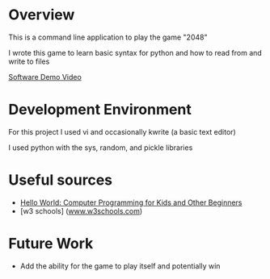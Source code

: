 # Overview


This is a command line application to play the game "2048"

I wrote this game to learn basic syntax for python and how to read from and write to files


[Software Demo Video](https://youtu.be/eTHfzSXtlsY)

# Development Environment

For this project I used vi and occasionally kwrite (a basic text editor)

I used python with the sys, random, and pickle libraries

# Useful sources

* [Hello World: Computer Programming for Kids and Other Beginners](https://learning.oreilly.com/library/view/hello-world-third/9781617297021/)
* [w3 schools] (www.w3schools.com)

# Future Work

* Add the ability for the game to play itself and potentially win
